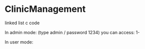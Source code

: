 # ClinicManagement
linked list c code


In admin mode:
  (type admin / password 1234)
  you can access:
    1- 


In user mode:
